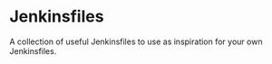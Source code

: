 # Jenkinsfiles

A collection of useful Jenkinsfiles to use as inspiration for your own Jenkinsfiles.
